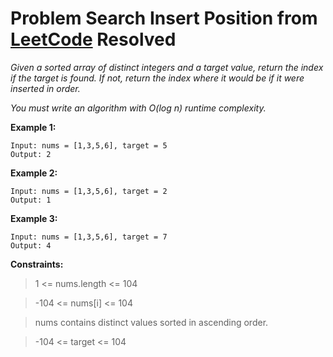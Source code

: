 # Problem Search Insert Position from [LeetCode](https://leetcode.com/problems/search-insert-position/description/) Resolved

*Given a sorted array of distinct integers and a target value, return the index if the target is found. If not, return the index where it would be if it were inserted in order.*

*You must write an algorithm with O(log n) runtime complexity.*

**Example 1:**
````
Input: nums = [1,3,5,6], target = 5
Output: 2
````
**Example 2:**
````
Input: nums = [1,3,5,6], target = 2
Output: 1
````
**Example 3:**
````
Input: nums = [1,3,5,6], target = 7
Output: 4
 ````

**Constraints:**

> 1 <= nums.length <= 104

> -104 <= nums[i] <= 104

> nums contains distinct values sorted in ascending order.

> -104 <= target <= 104
